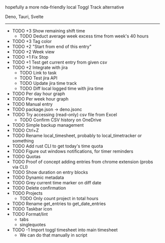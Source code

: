 hopefully a more nda-friendly local Toggl Track alternative

Deno, Tauri, Svelte

---
- TODO +3 Show remaining shift time
  - TODO Deduct average week excess time from week's 40 hours
- TODO +3 Tag color
- TODO +2 "Start from end of this entry"
- TODO +2 Week view
- TODO +1 Fix Stop
- TODO +1 Test get current entry from given csv
- TODO +2 Integrate with jira
  - TODO Link to task
  - TODO Test jira API
  - TODO Update jira time track
  - TODO Diff local logged time with jira time
- TODO Per day hour graph
- TODO Per week hour graph
- TODO Manual entry
- TODO package.json → deno.jsonc
- TODO Try accessing (read-only) csv file from Excel
  - TODO Confirm CSV history on OneDrive
- TODO Simple backup management
- TODO Ctrl+Z
- TODO Rename local_timesheet, probably to local_timetracker or something
- TODO Add rust CLI to get today's time quota
- TODO Figure out windows notifications, for timer reminders
- TODO Quotas
- TODO Proof of concept adding entries from chrome extension (probs via CLI)
- TODO Show duration on entry blocks
- TODO Dynamic metadata
- TODO Grey current time marker on diff date
- TODO Delete confirmation
- TODO Projects
  - TODO Only count project in total hours
- TODO Rename get_entries to get_date_entries
- TODO Taskbar icon
- TODO Format/lint
  - tabs
  - singlequotes
- TODO -1 Import toggl timesheet into main timesheet
  - We can do that manually in script